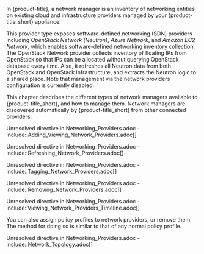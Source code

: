 In {product-title}, a network manager is an inventory of networking
entities on existing cloud and infrastructure providers managed by your
{product-title\_short} appliance.

This provider type exposes software-defined networking (SDN) providers
including *OpenStack Network (Neutron)*, *Azure Network*, and *Amazon
EC2 Network*, which enables software-defined networking inventory
collection. The OpenStack Network provider collects inventory of
floating IPs from OpenStack so that IPs can be allocated without
querying OpenStack database every time. Also, it refreshes all Neutron
data from both OpenStack and OpenStack Infrastructure, and extracts the
Neutron logic to a shared place. Note that management via the network
providers configuration is currently disabled.

This chapter describes the different types of network managers available
to {product-title\_short}, and how to manage them. Network managers are
discovered automatically by {product-title\_short} from other connected
providers.

Unresolved directive in Networking\_Providers.adoc -
include::Adding\_Viewing\_Network\_Providers.adoc\[\]

Unresolved directive in Networking\_Providers.adoc -
include::Refreshing\_Network\_Providers.adoc\[\]

Unresolved directive in Networking\_Providers.adoc -
include::Tagging\_Network\_Providers.adoc\[\]

Unresolved directive in Networking\_Providers.adoc -
include::Removing\_Network\_Providers.adoc\[\]

Unresolved directive in Networking\_Providers.adoc -
include::Viewing\_Network\_Providers\_Timeline.adoc\[\]

You can also assign policy profiles to network providers, or remove
them. The method for doing so is similar to that of any normal policy
profile.

Unresolved directive in Networking\_Providers.adoc -
include::Network\_Topology.adoc\[\]
